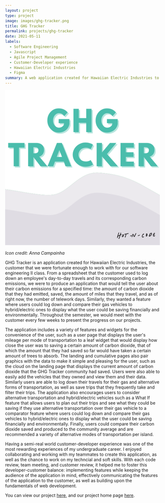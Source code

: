 ```yaml
---
layout: project
type: project
image: images/ghg-tracker.png
title: GHG Tracker
permalink: projects/ghg-tracker
date: 2021-05-11
labels:
  - Software Engineering
  - Javascript
  - Agile Project Management
  - Customer-Developer experience
  - Hawaiian Electric Industries 
  - Figma
summary: A web application created for Hawaiian Electric Industries to help the people of Hawaii track their greenhouse gas emissions and encourages the use of alternative transportation.
---
```


<img class="ui medium floated right rounded image" src="/images/ghg-tracker.png" length="1000" width="800">

*Icon credit: Anna Campainha*

GHG Tracker is an application created for Hawaiian Electric Industries, the customer that we were fortunate enough to work with for our software engineering II 
class. From a spreadsheet that the customer used to log down an employee's day-to-day travels and its corresponding carbon emissions, we were to produce an 
application that would tell the user about their carbon emissions for a specified time: the amount of carbon dioxide that they had emitted, saved, the amount of 
miles that they travel, and as of right now, the number of telework days. Similarly, they wanted a feature where users could log down and compare their gas vehicles 
to hybrid/electric ones to display what the user could be saving financially and environmentally. Throughout the semester, we would meet with the customer every few 
weeks to present the progress on our projects.

The application includes a variety of features and widgets for the convenience of the user, such as a user page that displays the user's mileage per mode of 
transportation to a leaf widget that would display how close the user was to saving a certain amount of carbon dioxide, that of which the amount that they had saved 
so far would have taken a certain amount of trees to absorb. The landing and cumulative pages also pair graphics with the data to make it simple and pleasing for 
the user, such as the cloud on the landing page that displays the current amount of carbon dioxide that the GHG Tracker community had saved. Users were also able to 
easily add the vehicles that they owned and view them and their data. Similarly users are able to log down their travels for their gas and alternative forms of 
transportation, as well as save trips that they frequently take and filter their trips. The application also encourages users to consider alternative transportation 
and hybrid/electric vehicles such as a What If feature that allows users to plan out their trips and see what they could be saving if they use alternative 
transportation over their gas vehicle to a comparator feature where users could log down and compare their gas vehicles to hybrid/electric ones to display what the 
user could be saving financially and environmentally. Finally, users could compare their carbon dioxide saved and produced to the community average and are 
recommended a variety of alternative modes of transportation per island.

Having a semi-real world customer-developer experience was one of the most rewarding experiences of my undergraduate career. I enjoyed collaborating and working 
with my teammates to create this application, as well as the chance to work on my techncial and soft skills. With each code review, team meeting, and customer 
review, it helped me to foster this developer-customer balance: implementing features while keeping the audience of the application in mind, effectively 
communicating the features of the application to the customer, as well as building upon the fundamentals of web development. 

You can view our project [here](https://github.com/hot-n-code/ghg-tracker), and our project home page [here](https://hot-n-code.github.io/).
